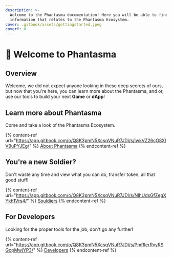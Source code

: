 ```yaml
---
description: >-
  Welcome to the Phantasma documentation! Here you will be able to find all
  information that relates to the Phantasma Ecosystem.
cover: .gitbook/assets/gettingstarted.jpeg
coverY: 0
---
```


# 👋 Welcome to Phantasma

## Overview

Welcome, we did not expect anyone looking in these deep secrets of ours, but now that you're here, you can learn more about the Phantasma, and or, use our tools to build your next **Game** or **dApp**!

## Learn more about Phantasma

Come and take a look of the Phantasma Ecosystem.

{% content-ref url="https://app.gitbook.com/o/Q8K3pmN5XcsqVNuR7JDi/s/lwkVZ26cO8XlV9uPYJEg/" %}
[About Phantasma](https://app.gitbook.com/o/Q8K3pmN5XcsqVNuR7JDi/s/lwkVZ26cO8XlV9uPYJEg/)
{% endcontent-ref %}

## You're a new Soldier?

Don't waste any time and view what you can do, transfer token, all that good stuff!

{% content-ref url="https://app.gitbook.com/o/Q8K3pmN5XcsqVNuR7JDi/s/NlhUdsGfZegXYkh1Vrs4/" %}
[Souldiers](https://app.gitbook.com/o/Q8K3pmN5XcsqVNuR7JDi/s/NlhUdsGfZegXYkh1Vrs4/)
{% endcontent-ref %}

## For Developers

Looking for the proper tools for the job, don't go any further!

{% content-ref url="https://app.gitbook.com/o/Q8K3pmN5XcsqVNuR7JDi/s/PmRIerRvyRSGopMwjYP3/" %}
[Developers](https://app.gitbook.com/o/Q8K3pmN5XcsqVNuR7JDi/s/PmRIerRvyRSGopMwjYP3/)
{% endcontent-ref %}
